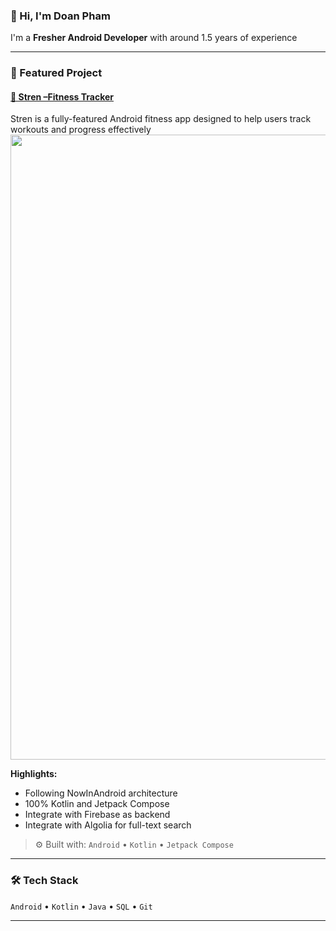 ### 👋 Hi, I'm Doan Pham

I'm a **Fresher Android Developer** with around 1.5 years of experience

---

### 🚀 Featured Project

#### [📱 Stren –Fitness Tracker](https://github.com/Doan-Pham/Stren)
Stren is a fully-featured Android fitness app designed to help users track workouts and progress effectively
<img src="https://github.com/user-attachments/assets/c4dc8a2f-61b0-46f9-b3ec-da66228380a5" width=1000/>

**Highlights:**
- Following NowInAndroid architecture
- 100% Kotlin and Jetpack Compose
- Integrate with Firebase as backend
- Integrate with Algolia for full-text search

> ⚙️ Built with: `Android` • `Kotlin` • `Jetpack Compose` 

---

### 🛠️ Tech Stack
`Android` • `Kotlin` • `Java` • `SQL` • `Git`

---
